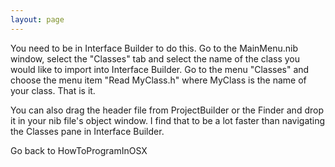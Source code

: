 ```yaml
---
layout: page
---
```


You need to be in Interface Builder to do this.  Go to the MainMenu.nib window, select the "Classes" tab and select the name of the class you would like to import into Interface Builder.  Go to the menu "Classes" and choose the menu item "Read MyClass.h" where MyClass is the name of your class.  That is it.

You can also drag the header file from ProjectBuilder or the Finder and drop it in your nib file's object window. I find that to be a lot faster than navigating the Classes pane in Interface Builder.

Go back to HowToProgramInOSX
